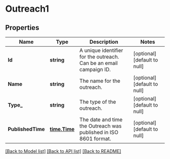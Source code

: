 # Outreach1

## Properties
Name | Type | Description | Notes
------------ | ------------- | ------------- | -------------
**Id** | **string** | A unique identifier for the outreach. Can be an email campaign ID. | [optional] [default to null]
**Name** | **string** | The name for the outreach. | [optional] [default to null]
**Type_** | **string** | The type of the outreach. | [optional] [default to null]
**PublishedTime** | [**time.Time**](time.Time.md) | The date and time the Outreach was published in ISO 8601 format. | [optional] [default to null]

[[Back to Model list]](../README.md#documentation-for-models) [[Back to API list]](../README.md#documentation-for-api-endpoints) [[Back to README]](../README.md)

